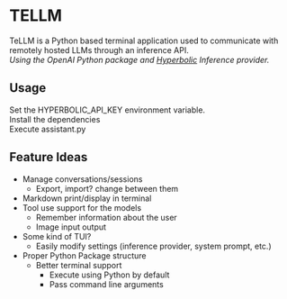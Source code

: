 # TELLM  
  
TeLLM is a Python based terminal application used to communicate with remotely hosted LLMs through an inference API.  
_Using the OpenAI Python package and [Hyperbolic](https://hyperbolic.xyz/) Inference provider._  
  
## Usage  

Set the HYPERBOLIC_API_KEY environment variable.  
Install the dependencies  
Execute assistant.py  

## Feature Ideas  
  
* Manage conversations/sessions
    * Export, import? change between them
* Markdown print/display in terminal
* Tool use support for the models
    * Remember information about the user
    * Image input output
* Some kind of TUI?
    * Easily modify settings (inference provider, system prompt, etc.)
* Proper Python Package structure
    * Better terminal support
        * Execute using Python by default
        * Pass command line arguments
